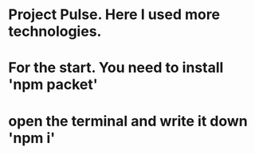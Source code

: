 # Project Pulse. Here I used more technologies. 
# For the start. You need to install 'npm packet'
# open the terminal and write it down 'npm i'